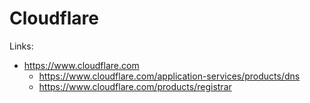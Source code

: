 # Cloudflare

Links:

- <https://www.cloudflare.com>
  - <https://www.cloudflare.com/application-services/products/dns>
  - <https://www.cloudflare.com/products/registrar>
